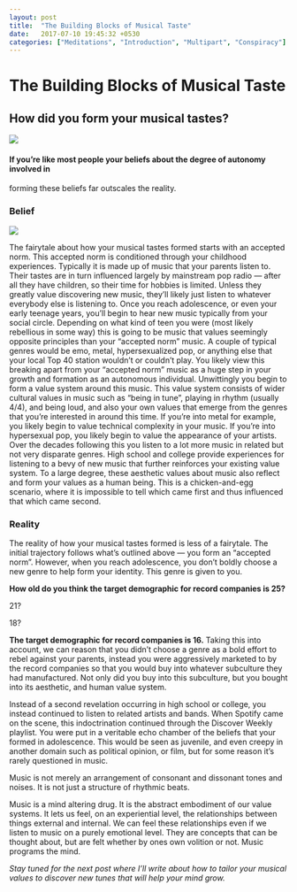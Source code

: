 ```yaml
---
layout: post
title:  "The Building Blocks of Musical Taste"
date:   2017-07-10 19:45:32 +0530
categories: ["Meditations", "Introduction", "Multipart", "Conspiracy"]
---
```


# The Building Blocks of Musical Taste

## How did you form your musical tastes?

![](https://cdn-images-1.medium.com/max/800/1*bNWHXIjPBQixpjpCpUabbQ.jpeg)

#### If you’re like most people your beliefs about the degree of autonomy involved in
forming these beliefs far outscales the reality.

### Belief

![](https://cdn-images-1.medium.com/max/600/1*YtatESIcGFI1dKyB5dZmSg.jpeg)

The fairytale about how your musical tastes formed starts with an accepted norm.
This accepted norm is conditioned through your childhood experiences. Typically
it is made up of music that your parents listen to. Their tastes are in turn
influenced largely by mainstream pop radio — after all they have children, so
their time for hobbies is limited. Unless they greatly value discovering new
music, they’ll likely just listen to whatever everybody else is listening to.
Once you reach adolescence, or even your early teenage years, you’ll begin to
hear new music typically from your social circle. Depending on what kind of teen
you were (most likely rebellious in some way) this is going to be music that
values seemingly opposite principles than your “accepted norm” music. A couple
of typical genres would be emo, metal, hypersexualized pop, or anything else
that your local Top 40 station wouldn’t or couldn’t play. You likely view this
breaking apart from your “accepted norm” music as a huge step in your growth and
formation as an autonomous individual. Unwittingly you begin to form a value
system around this music. This value system consists of wider cultural values in
music such as “being in tune”, playing in rhythm (usually 4/4), and being loud,
and also your own values that emerge from the genres that you’re interested in
around this time. If you’re into metal for example, you likely begin to value
technical complexity in your music. If you’re into hypersexual pop, you likely
begin to value the appearance of your artists. Over the decades following this
you listen to a lot more music in related but not very disparate genres. High
school and college provide experiences for listening to a bevy of new music that
further reinforces your existing value system. To a large degree, these
aesthetic values about music also reflect and form your values as a human being.
This is a chicken-and-egg scenario, where it is impossible to tell which came
first and thus influenced that which came second.

### Reality

The reality of how your musical tastes formed is less of a fairytale. The
initial trajectory follows what’s outlined above — you form an “accepted norm”.
However, when you reach adolescence, you don’t boldly choose a new genre to help
form your identity. This genre is given to you.

**How old do you think the target demographic for record companies is 25?**

21?

18?

**The target demographic for record companies is 16.** Taking this into account,
we can reason that you didn’t choose a genre as a bold effort to rebel against
your parents, instead you were aggressively marketed to by the record companies
so that you would buy into whatever subculture they had manufactured. Not only
did you buy into this subculture, but you bought into its aesthetic, and human
value system.

Instead of a second revelation occurring in high school or college, you instead
continued to listen to related artists and bands. When Spotify came on the
scene, this indoctrination continued through the Discover Weekly playlist. You
were put in a veritable echo chamber of the beliefs that your formed in
adolescence. This would be seen as juvenile, and even creepy in another domain
such as political opinion, or film, but for some reason it’s rarely questioned
in music.

Music is not merely an arrangement of consonant and dissonant tones and noises.
It is not just a structure of rhythmic beats.

Music is a mind altering drug. It is the abstract embodiment of our value
systems. It lets us feel, on an experiential level, the relationships between
things external and internal. We can feel these relationships even if we listen
to music on a purely emotional level. They are concepts that can be thought
about, but are felt whether by ones own volition or not. Music programs the
mind.

*Stay tuned for the next post where I’ll write about how to tailor your musical
values to discover new tunes that will help your mind grow.*
